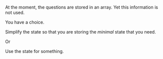 At the moment, the questions are stored in an array. Yet this information is not used.

You have a choice.

Simplify the state so that you are storing the _minimal_ state that you need.

Or

Use the state for something.